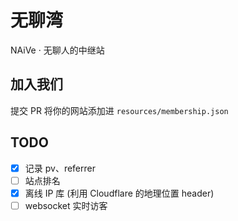 # 无聊湾

NAiVe · 无聊人的中继站

## 加入我们

提交 PR 将你的网站添加进 `resources/membership.json`

## TODO

- [x] 记录 pv、referrer
- [ ] 站点排名
- [x] 离线 IP 库 (利用 Cloudflare 的地理位置 header)
- [ ] websocket 实时访客
